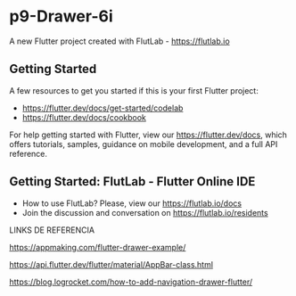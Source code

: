 # p9-Drawer-6i

A new Flutter project created with FlutLab - https://flutlab.io

## Getting Started

A few resources to get you started if this is your first Flutter project:

- https://flutter.dev/docs/get-started/codelab
- https://flutter.dev/docs/cookbook

For help getting started with Flutter, view our
https://flutter.dev/docs, which offers tutorials,
samples, guidance on mobile development, and a full API reference.

## Getting Started: FlutLab - Flutter Online IDE

- How to use FlutLab? Please, view our https://flutlab.io/docs
- Join the discussion and conversation on https://flutlab.io/residents


 LINKS DE REFERENCIA
 
  https://appmaking.com/flutter-drawer-example/
  
  https://api.flutter.dev/flutter/material/AppBar-class.html

  https://blog.logrocket.com/how-to-add-navigation-drawer-flutter/
  
